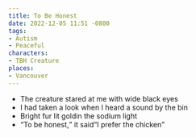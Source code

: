 ```yaml
---
title: To Be Honest
date: 2022-12-05 11:51 -0800
tags:
- Autism
- Peaceful
characters:
- TBH Creature
places:
- Vancouver
---
```


- The creature stared at me with wide black eyes
- I had taken a look when I heard a sound by the bin
- Bright fur lit gold<Caesura />in the sodium light
- <q>To be honest,</q> it said<Caesura /><q>I prefer the chicken</q>
